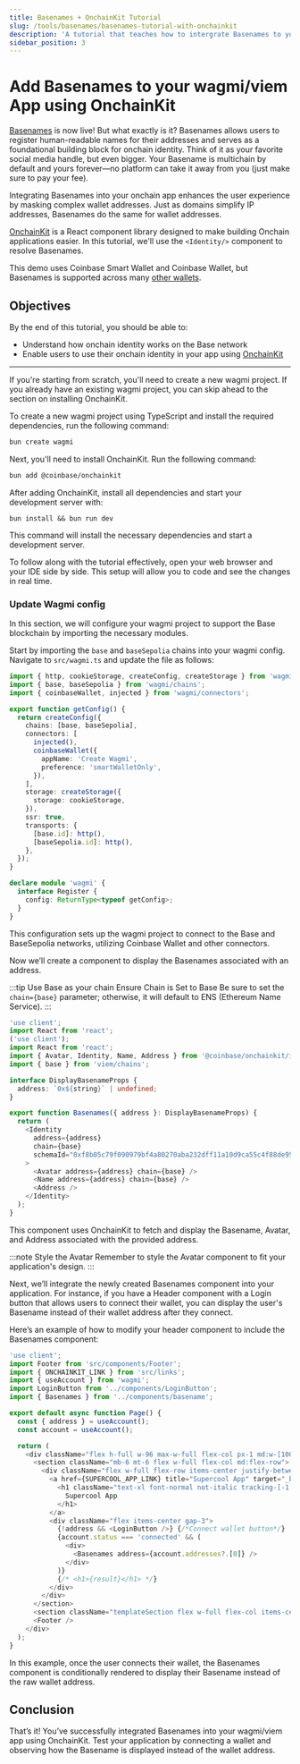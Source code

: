 ```yaml
---
title: Basenames + OnchainKit Tutorial
slug: /tools/basenames/basenames-tutorial-with-onchainkit
description: 'A tutorial that teaches how to intergrate Basenames to your wagmi/viem App using OnchainKit'
sidebar_position: 3
---
```


# Add Basenames to your wagmi/viem App using OnchainKit

[Basenames] is now live! But what exactly is it? Basenames allows users to register human-readable names for their addresses and serves as a foundational building block for onchain identity. Think of it as your favorite social media handle, but even bigger. Your Basename is multichain by default and yours forever—no platform can take it away from you (just make sure to pay your fee).

Integrating Basenames into your onchain app enhances the user experience by masking complex wallet addresses. Just as domains simplify IP addresses, Basenames do the same for wallet addresses.

[OnchainKit] is a React component library designed to make building Onchain applications easier. In this tutorial, we'll use the `<Identity/>` component to resolve Basenames.

This demo uses Coinbase Smart Wallet and Coinbase Wallet, but Basenames is supported across many [other wallets].

## Objectives

By the end of this tutorial, you should be able to:

- Understand how onchain identity works on the Base network
- Enable users to use their onchain identity in your app using [OnchainKit]

---

If you're starting from scratch, you'll need to create a new wagmi project. If you already have an existing wagmi project, you can skip ahead to the section on installing OnchainKit.

To create a new wagmi project using TypeScript and install the required dependencies, run the following command:

```bash
bun create wagmi
```

Next, you'll need to install OnchainKit. Run the following command:

```bash
bun add @coinbase/onchainkit
```

After adding OnchainKit, install all dependencies and start your development server with:

```
bun install && bun run dev
```

This command will install the necessary dependencies and start a development server.

To follow along with the tutorial effectively, open your web browser and your IDE side by side. This setup will allow you to code and see the changes in real time.

### Update Wagmi config

In this section, we will configure your wagmi project to support the Base blockchain by importing the necessary modules.

Start by importing the `base` and `baseSepolia` chains into your wagmi config. Navigate to `src/wagmi.ts` and update the file as follows:

```typescript title="wagmi.ts"
import { http, cookieStorage, createConfig, createStorage } from 'wagmi';
import { base, baseSepolia } from 'wagmi/chains';
import { coinbaseWallet, injected } from 'wagmi/connectors';

export function getConfig() {
  return createConfig({
    chains: [base, baseSepolia],
    connectors: [
      injected(),
      coinbaseWallet({
        appName: 'Create Wagmi',
        preference: 'smartWalletOnly',
      }),
    ],
    storage: createStorage({
      storage: cookieStorage,
    }),
    ssr: true,
    transports: {
      [base.id]: http(),
      [baseSepolia.id]: http(),
    },
  });
}

declare module 'wagmi' {
  interface Register {
    config: ReturnType<typeof getConfig>;
  }
}
```

This configuration sets up the wagmi project to connect to the Base and BaseSepolia networks, utilizing Coinbase Wallet and other connectors.

Now we’ll create a component to display the Basenames associated with an address.

:::tip Use Base as your chain
Ensure Chain is Set to Base Be sure to set the `chain={base}` parameter; otherwise, it will default to ENS (Ethereum Name Service).
:::

```typescript title="src/components/basename.tsx"
'use client';
import React from 'react';
('use client');
import React from 'react';
import { Avatar, Identity, Name, Address } from '@coinbase/onchainkit/identity';
import { base } from 'viem/chains';

interface DisplayBasenameProps {
  address: `0x${string}` | undefined;
}

export function Basenames({ address }: DisplayBasenameProps) {
  return (
    <Identity
      address={address}
      chain={base}
      schemaId="0xf8b05c79f090979bf4a80270aba232dff11a10d9ca55c4f88de95317970f0de9"
    >
      <Avatar address={address} chain={base} />
      <Name address={address} chain={base} />
      <Address />
    </Identity>
  );
}
```

This component uses OnchainKit to fetch and display the Basename, Avatar, and Address associated with the provided address.

:::note Style the Avatar
Remember to style the Avatar component to fit your application's design.
:::

Next, we’ll integrate the newly created Basenames component into your application. For instance, if you have a Header component with a Login button that allows users to connect their wallet, you can display the user's Basename instead of their wallet address after they connect.

Here’s an example of how to modify your header component to include the Basenames component:

```typescript title="src/app/page.tsx"
'use client';
import Footer from 'src/components/Footer';
import { ONCHAINKIT_LINK } from 'src/links';
import { useAccount } from 'wagmi';
import LoginButton from '../components/LoginButton';
import { Basenames } from '../components/basename';

export default async function Page() {
  const { address } = useAccount();
  const account = useAccount();

  return (
    <div className="flex h-full w-96 max-w-full flex-col px-1 md:w-[1008px]">
      <section className="mb-6 mt-6 flex w-full flex-col md:flex-row">
        <div className="flex w-full flex-row items-center justify-between gap-2 md:gap-0">
          <a href={SUPERCOOL_APP_LINK} title="Supercool App" target="_blank" rel="noreferrer">
            <h1 className="text-xl font-normal not-italic tracking-[-1.2px] text-indigo-600">
              Supercool App
            </h1>
          </a>
          <div className="flex items-center gap-3">
            {!address && <LoginButton />} {/*Connect wallet button*/}
            {account.status === 'connected' && (
              <div>
                <Basenames address={account.addresses?.[0]} />
              </div>
            )}
            {/* <h1>{result}</h1> */}
          </div>
        </div>
      </section>
      <section className="templateSection flex w-full flex-col items-center justify-center gap-4 rounded-xl bg-gray-100 px-2 py-4 md:grow"></section>
      <Footer />
    </div>
  );
}
```

In this example, once the user connects their wallet, the Basenames component is conditionally rendered to display their Basename instead of the raw wallet address.

## Conclusion

That’s it! You’ve successfully integrated Basenames into your wagmi/viem app using OnchainKit. Test your application by connecting a wallet and observing how the Basename is displayed instead of the wallet address.


[Basenames]: https://www.base.org/names/
[OnchainKit]: https://onchainkit.xyz/
[Ethereum Name Service]: https://ens.domains
[wagmi]: https://wagmi.sh
[viem]: https://viem.sh
[tanstack]: https://tanstack.com
[other wallets]: https://help.coinbase.com/en/wallet/getting-started/smart-wallet
